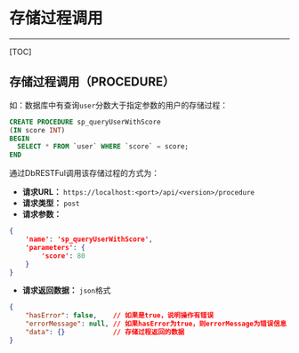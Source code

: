 # 存储过程调用

--------------------------------------


[TOC]


## 存储过程调用（PROCEDURE）
如：数据库中有查询`user`分数大于指定参数的用户的存储过程：

```sql
CREATE PROCEDURE sp_queryUserWithScore
(IN score INT)
BEGIN
  SELECT * FROM `user` WHERE `score` = score;
END
```

通过DbRESTFul调用该存储过程的方式为：
* **请求URL：** `https://localhost:<port>/api/<version>/procedure`
* **请求类型：** `post`
* **请求参数：**
```json
{
    'name': 'sp_queryUserWithScore',
    'parameters': {
        'score': 80
    }
}
```
* **请求返回数据：** `json`格式
```json
{
    "hasError": false,    // 如果是true，说明操作有错误
    "errorMessage": null, // 如果hasError为true，则errorMessage为错误信息
    "data": {}            // 存储过程返回的数据
}
```